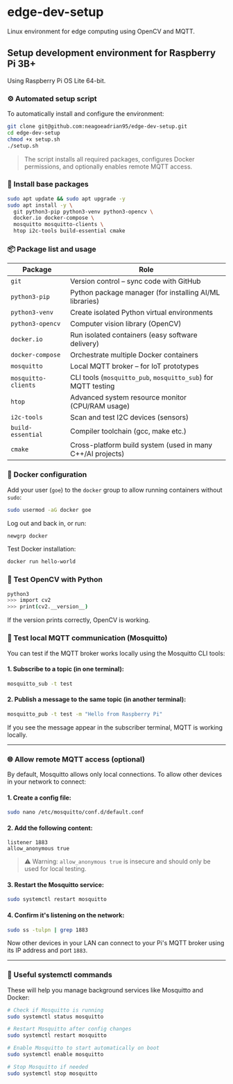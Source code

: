 # edge-dev-setup

Linux environment for edge computing using OpenCV and MQTT.

## Setup development environment for Raspberry Pi 3B+

Using Raspberry Pi OS Lite 64-bit.

### ⚙️ Automated setup script

To automatically install and configure the environment:

```bash
git clone git@github.com:neagoeadrian95/edge-dev-setup.git
cd edge-dev-setup
chmod +x setup.sh
./setup.sh
```

> The script installs all required packages, configures Docker permissions, and optionally enables remote MQTT access.

### 🔧 Install base packages

```bash
sudo apt update && sudo apt upgrade -y
sudo apt install -y \
  git python3-pip python3-venv python3-opencv \
  docker.io docker-compose \
  mosquitto mosquitto-clients \
  htop i2c-tools build-essential cmake
```

### 📦 Package list and usage

| Package              | Role                                                                 |
|----------------------|----------------------------------------------------------------------|
| `git`                | Version control – sync code with GitHub                             |
| `python3-pip`        | Python package manager (for installing AI/ML libraries)             |
| `python3-venv`       | Create isolated Python virtual environments                         |
| `python3-opencv`     | Computer vision library (OpenCV)                                    |
| `docker.io`          | Run isolated containers (easy software delivery)                    |
| `docker-compose`     | Orchestrate multiple Docker containers                              |
| `mosquitto`          | Local MQTT broker – for IoT prototypes                              |
| `mosquitto-clients`  | CLI tools (`mosquitto_pub`, `mosquitto_sub`) for MQTT testing       |
| `htop`               | Advanced system resource monitor (CPU/RAM usage)                    |
| `i2c-tools`          | Scan and test I2C devices (sensors)                                 |
| `build-essential`    | Compiler toolchain (gcc, make etc.)                                 |
| `cmake`              | Cross-platform build system (used in many C++/AI projects)          |

### 🐳 Docker configuration

Add your user (`goe`) to the `docker` group to allow running containers without `sudo`:

```bash
sudo usermod -aG docker goe
```

Log out and back in, or run:

```bash
newgrp docker
```

Test Docker installation:

```bash
docker run hello-world
```

### 🧪 Test OpenCV with Python

```bash
python3
>>> import cv2
>>> print(cv2.__version__)
```

If the version prints correctly, OpenCV is working.

### 📡 Test local MQTT communication (Mosquitto)

You can test if the MQTT broker works locally using the Mosquitto CLI tools:

#### 1. Subscribe to a topic (in one terminal):

```bash
mosquitto_sub -t test
```

#### 2. Publish a message to the same topic (in another terminal):

```bash
mosquitto_pub -t test -m "Hello from Raspberry Pi"
```

If you see the message appear in the subscriber terminal, MQTT is working locally.

---

### 🌐 Allow remote MQTT access (optional)

By default, Mosquitto allows only local connections. To allow other devices in your network to connect:

#### 1. Create a config file:

```bash
sudo nano /etc/mosquitto/conf.d/default.conf
```

#### 2. Add the following content:

```
listener 1883
allow_anonymous true
```

> ⚠️ Warning: `allow_anonymous true` is insecure and should only be used for local testing.

#### 3. Restart the Mosquitto service:

```bash
sudo systemctl restart mosquitto
```

#### 4. Confirm it's listening on the network:

```bash
sudo ss -tulpn | grep 1883
```

Now other devices in your LAN can connect to your Pi's MQTT broker using its IP address and port `1883`.

---

### 🧰 Useful systemctl commands

These will help you manage background services like Mosquitto and Docker:

```bash
# Check if Mosquitto is running
sudo systemctl status mosquitto

# Restart Mosquitto after config changes
sudo systemctl restart mosquitto

# Enable Mosquitto to start automatically on boot
sudo systemctl enable mosquitto

# Stop Mosquitto if needed
sudo systemctl stop mosquitto
```
